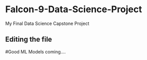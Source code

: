# Falcon-9-Data-Science-Project
My Final Data Science Capstone Project 

## Editing the file 

#Good ML Models coming....
